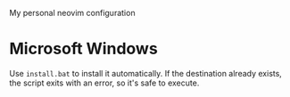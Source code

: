 My personal neovim configuration

# Microsoft Windows
Use `install.bat` to install it automatically. If the destination already exists, the script exits with an error, so it's safe to execute.